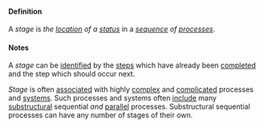 #### Definition

A *stage* is *the [location](https://github.com/gcassel/Modular-Organization-Terminology/blob/master/terms/location.md) of a [status](https://github.com/gcassel/Modular-Organizing-Terminology/blob/master/terms/status.md)* in a *[sequence](https://github.com/gcassel/Modular-Organization-Terminology/blob/master/terms/sequence.md) of [processes](https://github.com/gcassel/Modular-Organizing-Terminology/blob/master/terms/process.md)*.

#### Notes

A *stage* can be [identified](https://github.com/gcassel/Modular-Organization-Terminology/blob/master/terms/identify.md) by the [steps](https://github.com/gcassel/Modular-Organization-Terminology/blob/master/terms/step.md) which have already been [completed](https://github.com/gcassel/Modular-Organization-Terminology/blob/master/terms/complete.md) and the step which should occur next.

*Stage* is often [associated](https://github.com/gcassel/Modular-Organization-Terminology/blob/master/terms/associate.md) with highly [complex](https://github.com/gcassel/Modular-Organization-Terminology/blob/master/terms/complex.md) and [complicated](https://github.com/gcassel/Modular-Organization-Terminology/blob/master/terms/complicate.md) processes and [systems](https://github.com/gcassel/Modular-Organization-Terminology/blob/master/terms/system.md).  Such processes and systems often [include](https://github.com/gcassel/Modular-Organization-Terminology/blob/master/terms/include.md) many [substructural](https://github.com/gcassel/Modular-Organization-Terminology/blob/master/terms/substructure.md) sequential *and* [parallel](https://github.com/gcassel/Modular-Organizing-Terminology/blob/master/terms/parallel.md) processes. Substructural sequential processes can have any number of stages of their own.
